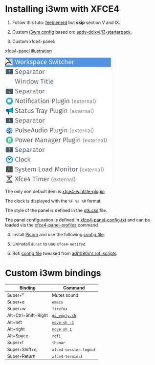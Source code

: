 # Installing i3wm with XFCE4

1. Follow this tuto: [feeblenerd](https://feeblenerd.blogspot.com/2015/11/pretty-i3-with-xfce.html) but **skip** section V and IX.

2. Custom [i3wm config](.config/i3/config) based on: [addy-dclxvi/i3-starterpack](https://github.com/addy-dclxvi/i3-starterpack).

3. Custom xfce4-panel:

[xfce4-panel illustration](xfce4-panel-illustration.png)

![xfce4-panel items](xfce4-panel-items.png)

The only non default item is [xfce4-wintitle-plugin](https://github.com/AdamYuan/xfce4-wintitle-plugin)

The clock is displayed with the `%F %a %R` format.

The style of the panel is defined in the [gtk.css](.config/gtk-3.0/gtk.css) file.

The panel configuration is defined in [xfce4-panel-config.txt](xfce4-panel-config.txt) and can be loaded via the [xfce4-panel-profiles](https://docs.xfce.org/apps/xfce4-panel-profiles/start#examples) command.

4. Install [Picom](https://github.com/yshui/picom) and use the following [config file](.config/picom/picom.conf).

5. Uninstall `dunst` to use `xfce4-notifyd`.

6. Rofi [config file](.config/rofi/config) tweaked from [adi1090x's rofi scripts](https://github.com/adi1090x/rofi).

# Custom i3wm bindings

| Binding        | Command         |
|----------------|-----------------|
| Super+²      | Mutes sound  |
| Super+e        | `emacs`           |
| Super+w        | `firefox`         |
| Alt+Ctrl+Shift+Right | [`go_empty.sh`](.config/i3/go_empty.sh)     |
| Alt+left       | [`move.sh -1`](.config/i3/move.sh) |
| Alt+right      | [`move.sh 1`](.config/i3/move.sh)  |
| Alt+Space      | `rofi`            |
| Super+f        | `thunar`          |
| Super+Shift+q   | `xfce4-session-logout`  |
| Super+Return   | `xfce4-terminal`  |
